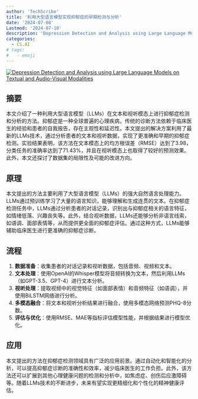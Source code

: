 ```yaml
---
author: 'TechScribe'
title: '利用大型语言模型实现抑郁症的早期检测与分析'
date: '2024-07-08'
Lastmod: '2024-07-10'
description: 'Depression Detection and Analysis using Large Language Models on Textual and Audio-Visual Modalities'
categories:
  - CS.AI
# tags:
#   - emoji
---
```


[![Depression Detection and Analysis using Large Language Models on Textual and Audio-Visual Modalities](https://arxiv-research-1301205113.cos.ap-guangzhou.myqcloud.com/images/2407.06125v1.pdf_0.jpg)](https://arxiv.org/abs/2407.06125v1)

## 摘要

本文介绍了一种利用大型语言模型（LLMs）在文本和视听模态上进行抑郁症检测和分析的方法。抑郁症是一种全球普遍的心理疾病，传统的诊断方法依赖于临床医生的经验和患者的自我报告，存在主观性和延迟性。本文提出的解决方案利用了最新的LLMs技术，通过分析患者的文本和视听数据，实现了更准确和早期的抑郁症检测。实验结果表明，该方法在文本模态上的均方根误差（RMSE）达到了3.98，分类任务的准确率达到了71.43%，并且在视听模态上也取得了较好的预测效果。此外，本文还探讨了数据集的局限性及可能的改进方向。<!--more-->

## 原理

本文提出的方法主要利用了大型语言模型（LLMs）的强大自然语言处理能力。LLMs通过预训练学习了大量的语言知识，能够理解和生成连贯的文本。在抑郁症检测任务中，LLMs通过分析患者的对话记录，识别出与抑郁症相关的语言特征，如情绪低落、兴趣丧失等。此外，结合视听数据，LLMs还能够分析非语言线索，如语调、面部表情等，从而提供更全面的抑郁症评估。通过这种方式，LLMs能够辅助临床医生进行更准确的抑郁症诊断。

## 流程

1. **数据准备**：收集患者的对话记录和视听数据，包括音频、视频和文本。
2. **文本处理**：使用OpenAI的Whisper模型将音频转换为文本，然后利用LLMs（如GPT-3.5、GPT-4）进行文本分析。
3. **视听处理**：提取视频中的视觉特征（如面部表情）和音频特征（如语调），并使用BiLSTM网络进行分析。
4. **多模态融合**：将文本和视听分析结果进行融合，使用多模态网络预测PHQ-8分数。
5. **评估与优化**：使用RMSE、MAE等指标评估模型性能，并根据结果进行模型优化。

## 应用

本文提出的方法在抑郁症检测领域具有广泛的应用前景。通过自动化和智能化的分析，可以提高抑郁症诊断的准确性和效率，减少临床医生的工作负担。此外，该方法还可以扩展到其他心理健康问题的检测和分析中，如焦虑症、创伤后应激障碍等。随着LLMs技术的不断进步，未来有望实现更精细化和个性化的精神健康评估。
